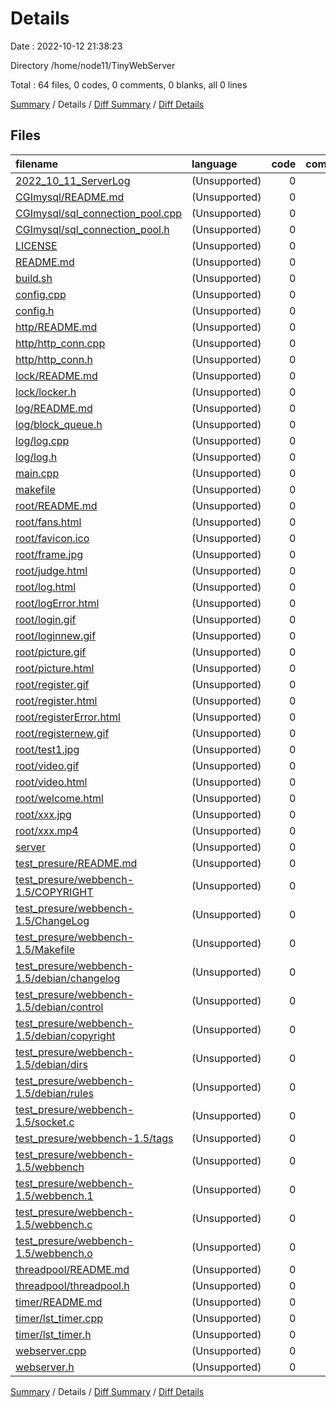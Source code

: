 # Details

Date : 2022-10-12 21:38:23

Directory /home/node11/TinyWebServer

Total : 64 files,  0 codes, 0 comments, 0 blanks, all 0 lines

[Summary](results.md) / Details / [Diff Summary](diff.md) / [Diff Details](diff-details.md)

## Files
| filename | language | code | comment | blank | total |
| :--- | :--- | ---: | ---: | ---: | ---: |
| [2022_10_11_ServerLog](/2022_10_11_ServerLog) | (Unsupported) | 0 | 0 | 0 | 0 |
| [CGImysql/README.md](/CGImysql/README.md) | (Unsupported) | 0 | 0 | 0 | 0 |
| [CGImysql/sql_connection_pool.cpp](/CGImysql/sql_connection_pool.cpp) | (Unsupported) | 0 | 0 | 0 | 0 |
| [CGImysql/sql_connection_pool.h](/CGImysql/sql_connection_pool.h) | (Unsupported) | 0 | 0 | 0 | 0 |
| [LICENSE](/LICENSE) | (Unsupported) | 0 | 0 | 0 | 0 |
| [README.md](/README.md) | (Unsupported) | 0 | 0 | 0 | 0 |
| [build.sh](/build.sh) | (Unsupported) | 0 | 0 | 0 | 0 |
| [config.cpp](/config.cpp) | (Unsupported) | 0 | 0 | 0 | 0 |
| [config.h](/config.h) | (Unsupported) | 0 | 0 | 0 | 0 |
| [http/README.md](/http/README.md) | (Unsupported) | 0 | 0 | 0 | 0 |
| [http/http_conn.cpp](/http/http_conn.cpp) | (Unsupported) | 0 | 0 | 0 | 0 |
| [http/http_conn.h](/http/http_conn.h) | (Unsupported) | 0 | 0 | 0 | 0 |
| [lock/README.md](/lock/README.md) | (Unsupported) | 0 | 0 | 0 | 0 |
| [lock/locker.h](/lock/locker.h) | (Unsupported) | 0 | 0 | 0 | 0 |
| [log/README.md](/log/README.md) | (Unsupported) | 0 | 0 | 0 | 0 |
| [log/block_queue.h](/log/block_queue.h) | (Unsupported) | 0 | 0 | 0 | 0 |
| [log/log.cpp](/log/log.cpp) | (Unsupported) | 0 | 0 | 0 | 0 |
| [log/log.h](/log/log.h) | (Unsupported) | 0 | 0 | 0 | 0 |
| [main.cpp](/main.cpp) | (Unsupported) | 0 | 0 | 0 | 0 |
| [makefile](/makefile) | (Unsupported) | 0 | 0 | 0 | 0 |
| [root/README.md](/root/README.md) | (Unsupported) | 0 | 0 | 0 | 0 |
| [root/fans.html](/root/fans.html) | (Unsupported) | 0 | 0 | 0 | 0 |
| [root/favicon.ico](/root/favicon.ico) | (Unsupported) | 0 | 0 | 0 | 0 |
| [root/frame.jpg](/root/frame.jpg) | (Unsupported) | 0 | 0 | 0 | 0 |
| [root/judge.html](/root/judge.html) | (Unsupported) | 0 | 0 | 0 | 0 |
| [root/log.html](/root/log.html) | (Unsupported) | 0 | 0 | 0 | 0 |
| [root/logError.html](/root/logError.html) | (Unsupported) | 0 | 0 | 0 | 0 |
| [root/login.gif](/root/login.gif) | (Unsupported) | 0 | 0 | 0 | 0 |
| [root/loginnew.gif](/root/loginnew.gif) | (Unsupported) | 0 | 0 | 0 | 0 |
| [root/picture.gif](/root/picture.gif) | (Unsupported) | 0 | 0 | 0 | 0 |
| [root/picture.html](/root/picture.html) | (Unsupported) | 0 | 0 | 0 | 0 |
| [root/register.gif](/root/register.gif) | (Unsupported) | 0 | 0 | 0 | 0 |
| [root/register.html](/root/register.html) | (Unsupported) | 0 | 0 | 0 | 0 |
| [root/registerError.html](/root/registerError.html) | (Unsupported) | 0 | 0 | 0 | 0 |
| [root/registernew.gif](/root/registernew.gif) | (Unsupported) | 0 | 0 | 0 | 0 |
| [root/test1.jpg](/root/test1.jpg) | (Unsupported) | 0 | 0 | 0 | 0 |
| [root/video.gif](/root/video.gif) | (Unsupported) | 0 | 0 | 0 | 0 |
| [root/video.html](/root/video.html) | (Unsupported) | 0 | 0 | 0 | 0 |
| [root/welcome.html](/root/welcome.html) | (Unsupported) | 0 | 0 | 0 | 0 |
| [root/xxx.jpg](/root/xxx.jpg) | (Unsupported) | 0 | 0 | 0 | 0 |
| [root/xxx.mp4](/root/xxx.mp4) | (Unsupported) | 0 | 0 | 0 | 0 |
| [server](/server) | (Unsupported) | 0 | 0 | 0 | 0 |
| [test_presure/README.md](/test_presure/README.md) | (Unsupported) | 0 | 0 | 0 | 0 |
| [test_presure/webbench-1.5/COPYRIGHT](/test_presure/webbench-1.5/COPYRIGHT) | (Unsupported) | 0 | 0 | 0 | 0 |
| [test_presure/webbench-1.5/ChangeLog](/test_presure/webbench-1.5/ChangeLog) | (Unsupported) | 0 | 0 | 0 | 0 |
| [test_presure/webbench-1.5/Makefile](/test_presure/webbench-1.5/Makefile) | (Unsupported) | 0 | 0 | 0 | 0 |
| [test_presure/webbench-1.5/debian/changelog](/test_presure/webbench-1.5/debian/changelog) | (Unsupported) | 0 | 0 | 0 | 0 |
| [test_presure/webbench-1.5/debian/control](/test_presure/webbench-1.5/debian/control) | (Unsupported) | 0 | 0 | 0 | 0 |
| [test_presure/webbench-1.5/debian/copyright](/test_presure/webbench-1.5/debian/copyright) | (Unsupported) | 0 | 0 | 0 | 0 |
| [test_presure/webbench-1.5/debian/dirs](/test_presure/webbench-1.5/debian/dirs) | (Unsupported) | 0 | 0 | 0 | 0 |
| [test_presure/webbench-1.5/debian/rules](/test_presure/webbench-1.5/debian/rules) | (Unsupported) | 0 | 0 | 0 | 0 |
| [test_presure/webbench-1.5/socket.c](/test_presure/webbench-1.5/socket.c) | (Unsupported) | 0 | 0 | 0 | 0 |
| [test_presure/webbench-1.5/tags](/test_presure/webbench-1.5/tags) | (Unsupported) | 0 | 0 | 0 | 0 |
| [test_presure/webbench-1.5/webbench](/test_presure/webbench-1.5/webbench) | (Unsupported) | 0 | 0 | 0 | 0 |
| [test_presure/webbench-1.5/webbench.1](/test_presure/webbench-1.5/webbench.1) | (Unsupported) | 0 | 0 | 0 | 0 |
| [test_presure/webbench-1.5/webbench.c](/test_presure/webbench-1.5/webbench.c) | (Unsupported) | 0 | 0 | 0 | 0 |
| [test_presure/webbench-1.5/webbench.o](/test_presure/webbench-1.5/webbench.o) | (Unsupported) | 0 | 0 | 0 | 0 |
| [threadpool/README.md](/threadpool/README.md) | (Unsupported) | 0 | 0 | 0 | 0 |
| [threadpool/threadpool.h](/threadpool/threadpool.h) | (Unsupported) | 0 | 0 | 0 | 0 |
| [timer/README.md](/timer/README.md) | (Unsupported) | 0 | 0 | 0 | 0 |
| [timer/lst_timer.cpp](/timer/lst_timer.cpp) | (Unsupported) | 0 | 0 | 0 | 0 |
| [timer/lst_timer.h](/timer/lst_timer.h) | (Unsupported) | 0 | 0 | 0 | 0 |
| [webserver.cpp](/webserver.cpp) | (Unsupported) | 0 | 0 | 0 | 0 |
| [webserver.h](/webserver.h) | (Unsupported) | 0 | 0 | 0 | 0 |

[Summary](results.md) / Details / [Diff Summary](diff.md) / [Diff Details](diff-details.md)